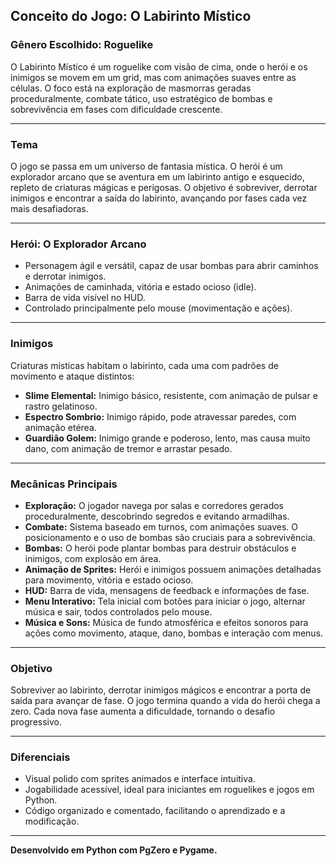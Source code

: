 ## Conceito do Jogo: O Labirinto Místico

### Gênero Escolhido: Roguelike

O Labirinto Místico é um roguelike com visão de cima, onde o herói e os inimigos se movem em um grid, mas com animações suaves entre as células. O foco está na exploração de masmorras geradas proceduralmente, combate tático, uso estratégico de bombas e sobrevivência em fases com dificuldade crescente.

---

### Tema

O jogo se passa em um universo de fantasia mística. O herói é um explorador arcano que se aventura em um labirinto antigo e esquecido, repleto de criaturas mágicas e perigosas. O objetivo é sobreviver, derrotar inimigos e encontrar a saída do labirinto, avançando por fases cada vez mais desafiadoras.

---

### Herói: O Explorador Arcano

- Personagem ágil e versátil, capaz de usar bombas para abrir caminhos e derrotar inimigos.
- Animações de caminhada, vitória e estado ocioso (idle).
- Barra de vida visível no HUD.
- Controlado principalmente pelo mouse (movimentação e ações).

---

### Inimigos

Criaturas místicas habitam o labirinto, cada uma com padrões de movimento e ataque distintos:

- **Slime Elemental:** Inimigo básico, resistente, com animação de pulsar e rastro gelatinoso.
- **Espectro Sombrio:** Inimigo rápido, pode atravessar paredes, com animação etérea.
- **Guardião Golem:** Inimigo grande e poderoso, lento, mas causa muito dano, com animação de tremor e arrastar pesado.

---

### Mecânicas Principais

- **Exploração:** O jogador navega por salas e corredores gerados proceduralmente, descobrindo segredos e evitando armadilhas.
- **Combate:** Sistema baseado em turnos, com animações suaves. O posicionamento e o uso de bombas são cruciais para a sobrevivência.
- **Bombas:** O herói pode plantar bombas para destruir obstáculos e inimigos, com explosão em área.
- **Animação de Sprites:** Herói e inimigos possuem animações detalhadas para movimento, vitória e estado ocioso.
- **HUD:** Barra de vida, mensagens de feedback e informações de fase.
- **Menu Interativo:** Tela inicial com botões para iniciar o jogo, alternar música e sair, todos controlados pelo mouse.
- **Música e Sons:** Música de fundo atmosférica e efeitos sonoros para ações como movimento, ataque, dano, bombas e interação com menus.

---

### Objetivo

Sobreviver ao labirinto, derrotar inimigos mágicos e encontrar a porta de saída para avançar de fase. O jogo termina quando a vida do herói chega a zero. Cada nova fase aumenta a dificuldade, tornando o desafio progressivo.

---

### Diferenciais

- Visual polido com sprites animados e interface intuitiva.
- Jogabilidade acessível, ideal para iniciantes em roguelikes e jogos em Python.
- Código organizado e comentado, facilitando o aprendizado e a modificação.

---

**Desenvolvido em Python com PgZero e Pygame.**


